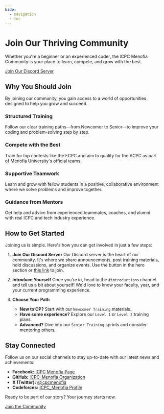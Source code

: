 ```yaml
---
hide:
  - navigation
  - toc
---
```


<div class="hero-section">
  <h1>Join Our Thriving Community</h1>
  <p class="hero-subtitle">Whether you're a beginner or an experienced coder, the ICPC Menofia Community is your place to learn, compete, and grow with the best.</p>
  <div class="hero-buttons">
    <a href="#" data-link="external:discord" target="_blank" class="md-button md-button--primary">Join Our Discord Server</a>
  </div>
</div>

## Why You Should Join

By joining our community, you gain access to a world of opportunities designed to help you grow and succeed.

<div class="cards-grid">
  <div class="card">
    <h3>Structured Training</h3>
    <p>Follow our clear training paths—from Newcomer to Senior—to improve your coding and problem-solving step by step.</p>
  </div>
  <div class="card">
    <h3>Compete with the Best</h3>
    <p>Train for top contests like the ECPC and aim to qualify for the ACPC as part of Menofia University's official teams.</p>
  </div>
  <div class="card">
    <h3>Supportive Teamwork</h3>
    <p>Learn and grow with fellow students in a positive, collaborative environment where we solve problems and improve together.</p>
  </div>
  <div class="card">
    <h3>Guidance from Mentors</h3>
    <p>Get help and advice from experienced teammates, coaches, and alumni with real ICPC and tech industry experience.</p>
  </div>
</div>

## How to Get Started

Joining us is simple. Here's how you can get involved in just a few steps:

1.  **Join Our Discord Server**
    Our Discord server is the heart of our community. It's where we share announcements, post training materials, hold discussions, and organize events. Use the button in the hero section or [this link](https://discord.gg/bdKQ3RSSxK) to join.

2.  **Introduce Yourself**
    Once you're in, head to the `#introductions` channel and tell us a bit about yourself! We'd love to know your faculty, year, and your current programming experience.

3.  **Choose Your Path**
    - **New to CP?** Start with our `Newcomer Training` materials.
    - **Have some experience?** Explore our `Level 1` or `Level 2` training plans.
    - **Advanced?** Dive into our `Senior Training` sprints and consider mentoring others.


## Stay Connected

Follow us on our social channels to stay up-to-date with our latest news and achievements:

- **Facebook:** [ICPC Menofia Page](https://www.facebook.com/ICPCMNF)
- **GitHub:** [ICPC-Menofia Organization](https://github.com/ICPC-Menofia)
- **X (Twitter):** [@icpcmenofia](https://x.com/icpcmenofia)
- **Codeforces:** [ICPC_Menofia Profile](https://codeforces.com/profile/ICPC_Menofia)

<div class="final-cta">
  <p>Ready to be part of our story? Your journey starts now.</p>
  <a href="#" data-link="external:discord" target="_blank" class="md-button md-button--primary">Join the Community</a>
</div>
